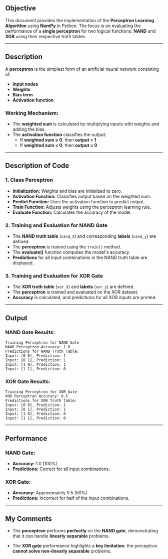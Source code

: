 
## **Objective**

This document provides the implementation of the **Perceptron Learning Algorithm** using **NumPy** in Python. The focus is on evaluating the performance of a **single perceptron** for two logical functions: **NAND** and **XOR** using their respective truth tables.

---

## **Description**

A **perceptron** is the simplest form of an artificial neural network consisting of:
- **Input nodes**
- **Weights**
- **Bias term**
- **Activation function**

### **Working Mechanism:**
- The **weighted sum** is calculated by multiplying inputs with weights and adding the bias.
- The **activation function** classifies the output:
  - If **weighted sum ≥ 0**, then **output = 1**
  - If **weighted sum < 0**, then **output = 0**

---

## **Description of Code**

### **1. Class Perceptron**
- **Initialization:** Weights and bias are initialized to zero.
- **Activation Function:** Classifies output based on the weighted sum.
- **Predict Function:** Uses the activation function to predict output.
- **Train Function:** Adjusts weights using the perceptron learning rule.
- **Evaluate Function:** Calculates the accuracy of the model.

### **2. Training and Evaluation for NAND Gate**
- The **NAND truth table** (`nand_X`) and corresponding **labels** (`nand_y`) are defined.
- The **perceptron** is trained using the `train()` method.
- The **evaluate()** function computes the model's accuracy.
- **Predictions** for all input combinations in the NAND truth table are displayed.

### **3. Training and Evaluation for XOR Gate**
- The **XOR truth table** (`xor_X`) and **labels** (`xor_y`) are defined.
- The **perceptron** is trained and evaluated on the XOR dataset.
- **Accuracy** is calculated, and predictions for all XOR inputs are printed.

---

## **Output**

### **NAND Gate Results:**
```
Training Perceptron for NAND Gate
NAND Perceptron Accuracy: 1.0
Predictions for NAND Truth Table:
Input: [0 0], Prediction: 1
Input: [0 1], Prediction: 1
Input: [1 0], Prediction: 1
Input: [1 1], Prediction: 0
```

### **XOR Gate Results:**
```
Training Perceptron for XOR Gate
XOR Perceptron Accuracy: 0.5
Predictions for XOR Truth Table:
Input: [0 0], Prediction: 1
Input: [0 1], Prediction: 1
Input: [1 0], Prediction: 0
Input: [1 1], Prediction: 0
```

---

## **Performance**

### **NAND Gate:**
-  **Accuracy:** 1.0 (100%)
-  **Predictions:** Correct for all input combinations.

### **XOR Gate:**
- **Accuracy:** Approximately 0.5 (50%)
- **Predictions:** Incorrect for half of the input combinations.

---

## **My Comments**

-  The **perceptron** performs **perfectly** on the **NAND gate**, demonstrating that it can handle **linearly separable** problems.

-  The **XOR gate** performance highlights a **key limitation**: the perceptron **cannot solve non-linearly separable** problems.

